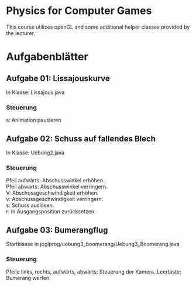 # Physics for Computer Games

This course utilizes openGL and some additional helper classes provided by the lecturer.


# Aufgabenblätter

## Aufgabe 01: Lissajouskurve

In Klasse: Lissajous.java

### Steuerung  
s: Animation pausieren


## Aufgabe 02: Schuss auf fallendes Blech

In Klasse: Uebung2.java

### Steuerung  
Pfeil aufwärts: Abschusswinkel erhöhen.  
Pfeil abwärts: Abschusswinkel verringern.  
V: Abschussgeschwindigkeit erhöhen.  
v: Abschussgeschwindigkeit verringern.  
s: Schuss auslösen.  
r: In Ausgangsposition zurücksetzen.  


## Aufgabe 03: Bumerangflug

Startklasse in joglprog/uebung3_boomerang/Uebung3_Boomerang.java

### Steuerung
Pfeile links, rechts, aufwärts, abwärts:	Steuerung der Kamera.
Leertaste:	Bumerang werfen.